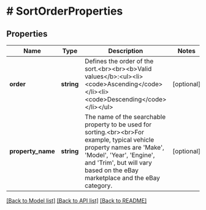 # # SortOrderProperties

## Properties

Name | Type | Description | Notes
------------ | ------------- | ------------- | -------------
**order** | **string** | Defines the order of the sort.&lt;br&gt;&lt;br&gt;&lt;b&gt;Valid values&lt;/b&gt;:&lt;ul&gt;&lt;li&gt;&lt;code&gt;Ascending&lt;/code&gt;&lt;/li&gt;&lt;li&gt;&lt;code&gt;Descending&lt;/code&gt;&lt;/li&gt;&lt;/ul&gt; | [optional]
**property_name** | **string** | The name of the searchable property to be used for sorting.&lt;br&gt;&lt;br&gt;For example, typical vehicle property names are &#39;Make&#39;, &#39;Model&#39;, &#39;Year&#39;, &#39;Engine&#39;, and &#39;Trim&#39;, but will vary based on the eBay marketplace and the eBay category. | [optional]

[[Back to Model list]](../../README.md#models) [[Back to API list]](../../README.md#endpoints) [[Back to README]](../../README.md)
